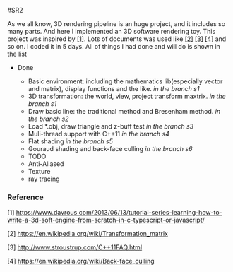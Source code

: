 #SR2

As we all know, 3D rendering pipeline is an huge project, and it includes so many parts. And here I implemented an 3D software rendering toy. This project was inspired by [\[1\]][1]. Lots of documents was used like [\[2\]][2] [\[3\]][3] [\[4\]][4] and so on. I coded it in 5 days. All of things I had done and will do is shown in the list

+ Done
  - Basic environment: including the mathematics lib(especially vector and matrix), display functions and the like. *in the branch s1*
  - 3D transformation: the world, view, project transform maxtrix. *in the branch s1*
  - Draw basic line: the traditional method and Bresenham method. *in the branch s2*
  - Load \*.obj, draw triangle and z-buff test *in the branch s3* 
  - Muli-thread support with C++11 *in the branch s4*
  - Flat shading *in the branch s5*
  - Gouraud shading and back-face culling *in the branch s6*
  
  + TODO
   - Anti-Aliased
   - Texture
   - ray tracing
   
### Reference
\[1\] https://www.davrous.com/2013/06/13/tutorial-series-learning-how-to-write-a-3d-soft-engine-from-scratch-in-c-typescript-or-javascript/
   
\[2\] https://en.wikipedia.org/wiki/Transformation_matrix
   
\[3\] http://www.stroustrup.com/C++11FAQ.html
   
\[4\] https://en.wikipedia.org/wiki/Back-face_culling
   
   [1]:https://www.davrous.com/2013/06/13/tutorial-series-learning-how-to-write-a-3d-soft-engine-from-scratch-in-c-typescript-or-javascript/ "??"
   [2]:https://en.wikipedia.org/wiki/Transformation_matrix
   [3]:http://www.stroustrup.com/C++11FAQ.html
   [4]:https://en.wikipedia.org/wiki/Back-face_culling
